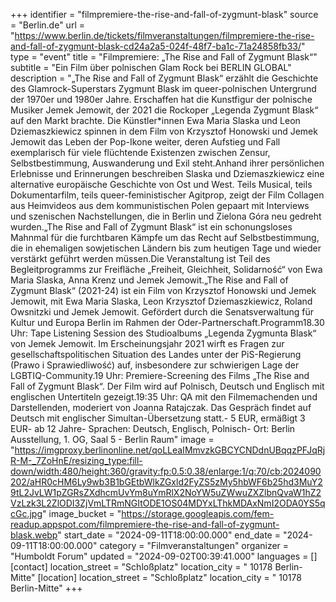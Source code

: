 +++
identifier = "filmpremiere-the-rise-and-fall-of-zygmunt-blask"
source = "Berlin.de"
url = "https://www.berlin.de/tickets/filmveranstaltungen/filmpremiere-the-rise-and-fall-of-zygmunt-blask-cd24a2a5-024f-48f7-ba1c-71a24858fb33/"
type = "event"
title = "Filmpremiere: „The Rise and Fall of Zygmunt Blask“"
subtitle = "Ein Film über polnischen Glam Rock bei BERLIN GLOBAL"
description = "„The Rise and Fall of Zygmunt Blask“ erzählt die Geschichte des Glamrock-Superstars Zygmunt Blask im queer-polnischen Untergrund der 1970er und 1980er Jahre. Erschaffen hat die Kunstfigur der polnische Musiker Jemek Jemowit, der 2021 die Rockoper „Legenda Zygmunt Blask“ auf den Markt brachte. Die Künstler*innen Ewa Maria Slaska und Leon Dziemaszkiewicz spinnen in dem Film von Krzysztof Honowski und Jemek Jemowit das Leben der Pop-Ikone weiter, deren Aufstieg und Fall exemplarisch für viele flüchtende Existenzen zwischen Zensur, Selbstbestimmung, Auswanderung und Exil steht.Anhand ihrer persönlichen Erlebnisse und Erinnerungen beschreiben Slaska und Dziemaszkiewicz eine alternative europäische Geschichte von Ost und West. Teils Musical, teils Dokumentarfilm, teils queer-feministischer Agitprop, zeigt der Film Collagen aus Heimvideos aus dem kommunistischen Polen gepaart mit Interviews und szenischen Nachstellungen, die in Berlin und Zielona Góra neu gedreht wurden.„The Rise and Fall of Zygmunt Blask“ ist ein schonungsloses Mahnmal für die furchtbaren Kämpfe um das Recht auf Selbstbestimmung, die in ehemaligen sowjetischen Ländern bis zum heutigen Tage und wieder verstärkt geführt werden müssen.Die Veranstaltung ist Teil des Begleitprogramms zur Freifläche „Freiheit, Gleichheit, Solidarność“ von Ewa Maria Slaska, Anna Krenz und Jemek Jemowit.„The Rise and Fall of Zygmunt Blask“ (2021-24) ist ein Film von Krzysztof Honowski und Jemek Jemowit, mit Ewa Maria Slaska, Leon Krzysztof Dziemaszkiewicz, Roland Owsnitzki und Jemek Jemowit. Gefördert durch die Senatsverwaltung für Kultur und Europa Berlin im Rahmen der Oder-Partnerschaft.Programm18.30 Uhr: Tape Listening Session des Studioalbums „Legenda Zygmunta Blask“ von Jemek Jemowit. Im Erscheinungsjahr 2021 wirft es Fragen zur gesellschaftspolitischen Situation des Landes unter der PiS-Regierung (Prawo i Sprawiedliwość) auf, insbesondere zur schwierigen Lage der LGBTIQ-Community.19 Uhr: Premiere-Screening des Films „The Rise and Fall of Zygmunt Blask“. Der Film wird auf Polnisch, Deutsch und Englisch mit englischen Untertiteln gezeigt.19:35 Uhr: QA mit den Filmemachenden und Darstellenden, moderiert von Joanna Ratajczak. Das Gespräch findet auf Deutsch mit englischer Simultan-Übersetzung statt.- 5 EUR, ermäßigt 3 EUR- ab 12 Jahre- Sprachen: Deutsch, Englisch, Polnisch- Ort: Berlin Ausstellung, 1. OG, Saal 5 - Berlin Raum"
image = "https://imgproxy.berlinonline.net/qoLLeaIMmvzkGBCYCNDdnUBqqzPFJqRjR-M-_7ZoHnE/resizing_type:fill-down/width:480/height:360/gravity:fp:0.5:0.38/enlarge:1/q:70/cb:2024090202/aHR0cHM6Ly9wb3B1bGEtbWlkZGxld2FyZS5zMy5hbWF6b25hd3MuY29tL2JvLW1pZGRsZXdhcmUvYm8uYmRlX2NoYW5uZWwuZXZlbnQvaW1hZ2VzLzk3L2ZlODI3ZjVmLTRmNGItODE1OS04MDYxLThkMDAxNmI2ODA0YS5qcGc.jpg"
image_bucket = "https://storage.googleapis.com/fem-readup.appspot.com/filmpremiere-the-rise-and-fall-of-zygmunt-blask.webp"
start_date = "2024-09-11T18:00:00.000"
end_date = "2024-09-11T18:00:00.000"
category = "Filmveranstaltungen"
organizer = "Humboldt Forum"
updated = "2024-09-02T00:39:41.000"
languages = []
[contact]
location_street = "Schloßplatz"
location_city = " 10178 Berlin-Mitte"
[location]
location_street = "Schloßplatz"
location_city = " 10178 Berlin-Mitte"
+++